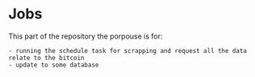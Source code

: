 # Jobs

This part of the repository the porpouse is for:

    - running the schedule task for scrapping and request all the data relate to the bitcoin
    - update to some database
